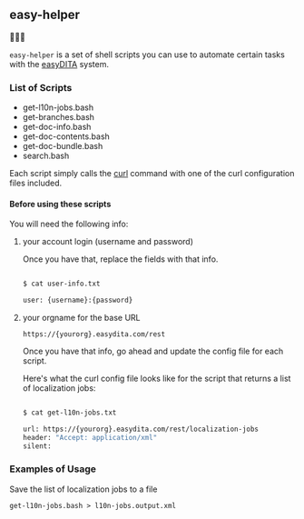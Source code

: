 ## easy-helper

👋🏻🙂

`easy-helper` is a set of shell scripts you can use to automate certain tasks with the [easyDITA](https://www.easydita.com) system.

### List of Scripts

- get-l10n-jobs.bash
- get-branches.bash
- get-doc-info.bash
- get-doc-contents.bash
- get-doc-bundle.bash
- search.bash

Each script simply calls the [curl](https://curl.haxx.se/docs/manpage.html) command with one of the curl configuration files included.

#### Before using these scripts

You will need the following info:

1. your account login (username and password)

   Once you have that, replace the fields with that info.

   ``` bash

   $ cat user-info.txt

   user: {username}:{password}

   ```

2. your orgname for the base URL

   ```
   https://{yourorg}.easydita.com/rest
   ```

   Once you have that info, go ahead and update the config file for each script.

   Here's what the curl config file looks like for the script that returns a list of localization jobs:

   ``` bash

   $ cat get-l10n-jobs.txt

   url: https://{yourorg}.easydita.com/rest/localization-jobs
   header: "Accept: application/xml"
   silent:

   ```


### Examples of Usage

Save the list of localization jobs to a file

```
get-l10n-jobs.bash > l10n-jobs.output.xml

```

